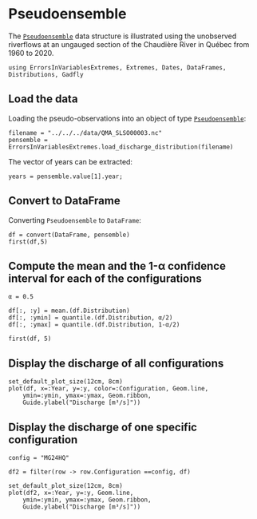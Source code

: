 # Pseudoensemble

The [`Pseudoensemble`](@ref) data structure is illustrated using the unobserved riverflows at an ungauged section of the Chaudière River in Québec from 1960 to 2020.

```@setup chaudiere
using ErrorsInVariablesExtremes, Extremes, Dates, DataFrames, Distributions, Gadfly
```

## Load the data

Loading the pseudo-observations into an object of type [`Pseudoensemble`](@ref):
```@example chaudiere
filename = "../../../data/QMA_SLSO00003.nc"
pensemble = ErrorsInVariablesExtremes.load_discharge_distribution(filename)
```

The vector of years can be extracted:
```@example chaudiere
years = pensemble.value[1].year;
```

## Convert to DataFrame

Converting `Pseudoensemble` to `DataFrame`:
```@example chaudiere
df = convert(DataFrame, pensemble)
first(df,5)
```

## Compute the mean and the 1-α confidence interval for each of the configurations

```@example chaudiere
α = 0.5

df[:, :y] = mean.(df.Distribution)
df[:, :ymin] = quantile.(df.Distribution, α/2)
df[:, :ymax] = quantile.(df.Distribution, 1-α/2)

first(df, 5)
```

## Display the discharge of all configurations

```@example chaudiere
set_default_plot_size(12cm, 8cm)
plot(df, x=:Year, y=:y, color=:Configuration, Geom.line,
    ymin=:ymin, ymax=:ymax, Geom.ribbon,
    Guide.ylabel("Discharge [m³/s]"))
```


## Display the discharge of one specific configuration

```@example chaudiere
config = "MG24HQ"

df2 = filter(row -> row.Configuration ==config, df)

set_default_plot_size(12cm, 8cm)
plot(df2, x=:Year, y=:y, Geom.line,
    ymin=:ymin, ymax=:ymax, Geom.ribbon,
    Guide.ylabel("Discharge [m³/s]"))
```